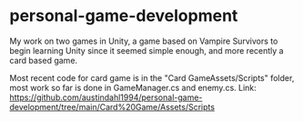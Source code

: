 # personal-game-development
My work on two games in Unity, a game based on Vampire Survivors to begin learning Unity since it seemed simple enough, and more recently a card based game.

Most recent code for card game is in the "Card GameAssets/Scripts" folder, most work so far is done in GameManager.cs and enemy.cs. Link: 
https://github.com/austindahl1994/personal-game-development/tree/main/Card%20Game/Assets/Scripts


